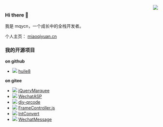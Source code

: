 <img align="right" src="https://github-readme-stats.vercel.app/api?username=mqycn&show_icons=true&theme=radical" />

### Hi there 👋

我是 mqycn，一个成长中的全栈开发者。

个人主页： [miaoqiyuan.cn](http://www.miaoqiyuan.cn/)

### 我的开源项目

**on github**

- ![](https://img.shields.io/github/stars/mqycn/huile8.svg)  [huile8](https://github.com/mqycn/huile8) 

**on gitee**

- ![](https://gitee.com/mqycn/jQueryMarquee/badge/star.svg?theme=dark)  [jQueryMarquee](https://gitee.com/mqycn/jQueryMarquee)
- ![](https://gitee.com/mqycn/WechatASP/badge/star.svg?theme=dark)  [WechatASP](https://gitee.com/mqycn/WechatASP)
- ![](https://gitee.com/mqycn/diy-qrcode/badge/star.svg?theme=dark)  [diy-qrcode](https://gitee.com/mqycn/diy-qrcode)
- ![](https://gitee.com/mqycn/FrameController.js/badge/star.svg?theme=dark)  [FrameController.js](https://gitee.com/mqycn/FrameController.js)
- ![](https://gitee.com/mqycn/IntConvert/badge/star.svg?theme=dark)  [IntConvert](https://gitee.com/mqycn/IntConvert)
- ![](https://gitee.com/mqycn/WechatMessage/badge/star.svg?theme=dark)  [WechatMessage](https://gitee.com/mqycn/WechatMessage)
